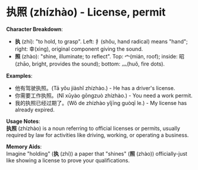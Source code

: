 # **执照 (zhízhào) - License, permit**

**Character Breakdown**:  
- **执** (zhí): "to hold, to grasp". Left: 扌(shǒu, hand radical) means "hand"; right: 幸(xìng), original component giving the sound.  
- **照** (zhào): "shine, illuminate; to reflect". Top: 宀(mián, roof); inside: 昭(zhāo, bright, provides the sound); bottom: 灬(huǒ, fire dots).

**Examples**:  
- 他有驾驶执照。(Tā yǒu jiàshǐ zhízhào.) - He has a driver's license.  
- 你需要工作执照。(Nǐ xūyào gōngzuò zhízhào.) - You need a work permit.  
- 我的执照已经过期了。(Wǒ de zhízhào yǐjīng guòqī le.) - My license has already expired.

**Usage Notes**:  
**执照** (zhízhào) is a noun referring to official licenses or permits, usually required by law for activities like driving, working, or operating a business.

**Memory Aids**:  
Imagine "holding" (**执** (zhí)) a paper that "shines" (**照** (zhào)) officially-just like showing a license to prove your qualifications.